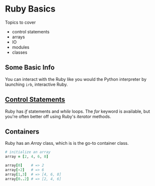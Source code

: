 # Ruby Basics

Topics to cover

- control statements
- arrays
- IO
- modules
- classes

## Some Basic Info

You can interact with the Ruby like you would the Python interpreter by launching `irb`, interactive Ruby.

## [Control Statements](Ruby_Control_Flow.md)

Ruby has *if* statements and *while* loops. The *for* keyword is available, but you're often better off using Ruby's *iterator* methods.

## Containers

Ruby has an *Array* class, which is is the go-to container class.

```rb
# initialize an array
array = [2, 4, 6, 8]

array[0]    # => 2
array[-2]   # => 6
array[1,3]  # => [4, 6, 8]
array[0..2] # => [2, 4, 6]
```
